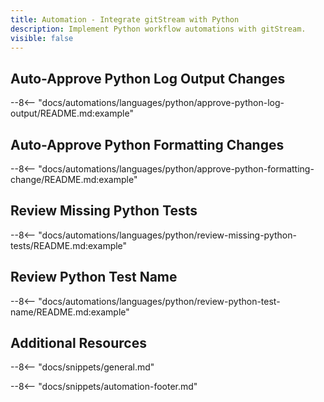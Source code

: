 ```yaml
---
title: Automation - Integrate gitStream with Python
description: Implement Python workflow automations with gitStream.
visible: false
---
```


## Auto-Approve Python Log Output Changes

--8<-- "docs/automations/languages/python/approve-python-log-output/README.md:example"

## Auto-Approve Python Formatting Changes

--8<-- "docs/automations/languages/python/approve-python-formatting-change/README.md:example"

## Review Missing Python Tests

--8<-- "docs/automations/languages/python/review-missing-python-tests/README.md:example"

## Review Python Test Name

--8<-- "docs/automations/languages/python/review-python-test-name/README.md:example"

## Additional Resources

--8<-- "docs/snippets/general.md"

--8<-- "docs/snippets/automation-footer.md"
